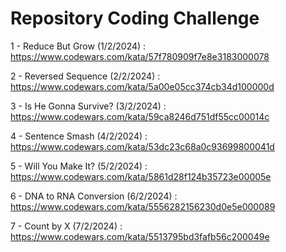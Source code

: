 <h1>Repository Coding Challenge</h1>

1 - Reduce But Grow (1/2/2024) :
https://www.codewars.com/kata/57f780909f7e8e3183000078

2 - Reversed Sequence (2/2/2024) :
https://www.codewars.com/kata/5a00e05cc374cb34d100000d

3 - Is He Gonna Survive? (3/2/2024) :
https://www.codewars.com/kata/59ca8246d751df55cc00014c

4 - Sentence Smash (4/2/2024) :
https://www.codewars.com/kata/53dc23c68a0c93699800041d

5 - Will You Make It? (5/2/2024) :
https://www.codewars.com/kata/5861d28f124b35723e00005e

6 - DNA to RNA Conversion (6/2/2024) :
https://www.codewars.com/kata/5556282156230d0e5e000089

7 - Count by X (7/2/2024) :
https://www.codewars.com/kata/5513795bd3fafb56c200049e
